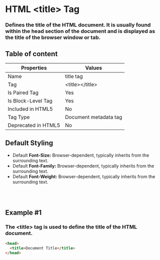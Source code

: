 # HTML &lt;title&gt; Tag

### Defines the title of the HTML document. It is usually found within the head section of the document and is displayed as the title of the browser window or tab.



## Table of content


| Properties            | Values                                                               |
|---------------------|----------------------------------------------------------------------|
| Name                | title tag                                                |
| Tag                 | &lt;title&gt;&lt;/title&gt;                                            |
| Is Paired Tag       | Yes                                                  |
| Is Block-Level Tag  | Yes                                |
| Included in HTML5   | No     |
| Tag Type            | Document metadata tag     |
| Deprecated in HTML5 | No     |


## Default Styling


-	Default **Font-Size:** Browser-dependent, typically inherits from the surrounding text.
-	Default **Font-Family:** Browser-dependent, typically inherits from the surrounding text.
-	Default **Font-Weight:** Browser-dependent, typically inherits from the surrounding text.


<br>
<br>

## Example #1
### The &lt;title&gt; tag is used to define the title of the HTML document.
```html
<head>
  <title>Document Title</title>
</head>
``` 
<br>
<br>

